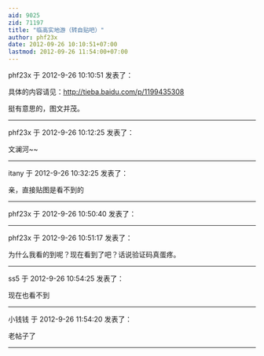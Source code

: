 ```yaml
---
aid: 9025
zid: 71197
title: "临高实地游（转自贴吧）"
author: phf23x
date: 2012-09-26 10:10:51+07:00
lastmod: 2012-09-26 11:54:00+07:00
---
```


phf23x 于 2012-9-26 10:10:51 发表了：

具体的内容请见：http://tieba.baidu.com/p/1199435308

挺有意思的，图文并茂。

---

phf23x 于 2012-9-26 10:12:25 发表了：

文澜河~~

---

itany 于 2012-9-26 10:32:25 发表了：

亲，直接贴图是看不到的

---

phf23x 于 2012-9-26 10:50:40 发表了：

---

phf23x 于 2012-9-26 10:51:17 发表了：

为什么我看的到呢？现在看到了吧？话说验证码真蛋疼。

---

ss5 于 2012-9-26 10:54:25 发表了：

现在也看不到

---

小钱钱 于 2012-9-26 11:54:20 发表了：

老帖子了

---
